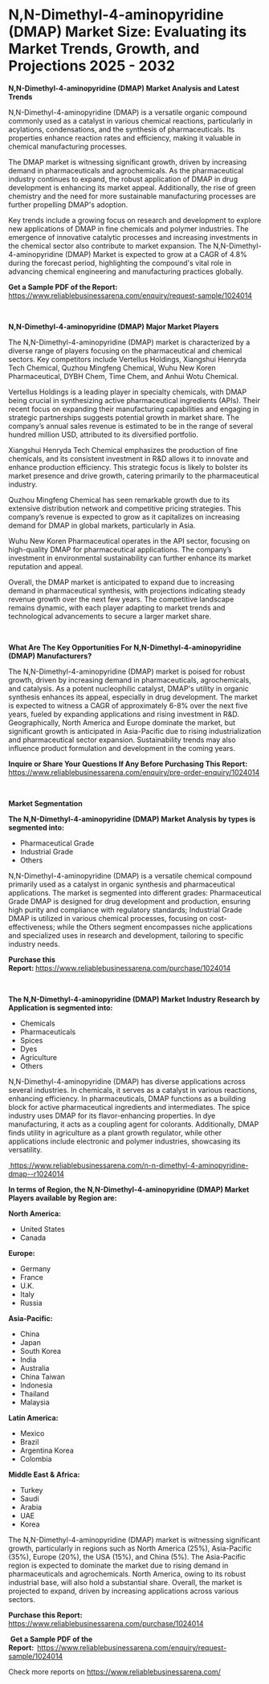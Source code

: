 <p><h1>N,N-Dimethyl-4-aminopyridine (DMAP) Market Size: Evaluating its Market Trends, Growth, and Projections 2025 - 2032</h1></p><p><strong>N,N-Dimethyl-4-aminopyridine (DMAP) Market Analysis and Latest Trends</strong></p>
<p><p>N,N-Dimethyl-4-aminopyridine (DMAP) is a versatile organic compound commonly used as a catalyst in various chemical reactions, particularly in acylations, condensations, and the synthesis of pharmaceuticals. Its properties enhance reaction rates and efficiency, making it valuable in chemical manufacturing processes.</p><p>The DMAP market is witnessing significant growth, driven by increasing demand in pharmaceuticals and agrochemicals. As the pharmaceutical industry continues to expand, the robust application of DMAP in drug development is enhancing its market appeal. Additionally, the rise of green chemistry and the need for more sustainable manufacturing processes are further propelling DMAP's adoption.</p><p>Key trends include a growing focus on research and development to explore new applications of DMAP in fine chemicals and polymer industries. The emergence of innovative catalytic processes and increasing investments in the chemical sector also contribute to market expansion. The N,N-Dimethyl-4-aminopyridine (DMAP) Market is expected to grow at a CAGR of 4.8% during the forecast period, highlighting the compound's vital role in advancing chemical engineering and manufacturing practices globally.</p></p>
<p><strong>Get a Sample PDF of the Report:&nbsp;</strong> <a href="https://www.reliablebusinessarena.com/enquiry/request-sample/1024014?utm_campaign=3042&utm_medium=2&utm_source=Github&utm_content=ia&utm_term=22032025&utm_id=nn-dimethyl-4-aminopyridine-dmap">https://www.reliablebusinessarena.com/enquiry/request-sample/1024014</a></p>
<p>&nbsp;</p>
<p><strong>N,N-Dimethyl-4-aminopyridine (DMAP) Major Market Players</strong></p>
<p><p>The N,N-Dimethyl-4-aminopyridine (DMAP) market is characterized by a diverse range of players focusing on the pharmaceutical and chemical sectors. Key competitors include Vertellus Holdings, Xiangshui Henryda Tech Chemical, Quzhou Mingfeng Chemical, Wuhu New Koren Pharmaceutical, DYBH Chem, Time Chem, and Anhui Wotu Chemical.</p><p>Vertellus Holdings is a leading player in specialty chemicals, with DMAP being crucial in synthesizing active pharmaceutical ingredients (APIs). Their recent focus on expanding their manufacturing capabilities and engaging in strategic partnerships suggests potential growth in market share. The company’s annual sales revenue is estimated to be in the range of several hundred million USD, attributed to its diversified portfolio.</p><p>Xiangshui Henryda Tech Chemical emphasizes the production of fine chemicals, and its consistent investment in R&D allows it to innovate and enhance production efficiency. This strategic focus is likely to bolster its market presence and drive growth, catering primarily to the pharmaceutical industry.</p><p>Quzhou Mingfeng Chemical has seen remarkable growth due to its extensive distribution network and competitive pricing strategies. This company’s revenue is expected to grow as it capitalizes on increasing demand for DMAP in global markets, particularly in Asia.</p><p>Wuhu New Koren Pharmaceutical operates in the API sector, focusing on high-quality DMAP for pharmaceutical applications. The company’s investment in environmental sustainability can further enhance its market reputation and appeal.</p><p>Overall, the DMAP market is anticipated to expand due to increasing demand in pharmaceutical synthesis, with projections indicating steady revenue growth over the next few years. The competitive landscape remains dynamic, with each player adapting to market trends and technological advancements to secure a larger market share.</p></p>
<p>&nbsp;</p>
<p><strong>What Are The Key Opportunities For N,N-Dimethyl-4-aminopyridine (DMAP) Manufacturers?</strong></p>
<p><p>The N,N-Dimethyl-4-aminopyridine (DMAP) market is poised for robust growth, driven by increasing demand in pharmaceuticals, agrochemicals, and catalysis. As a potent nucleophilic catalyst, DMAP's utility in organic synthesis enhances its appeal, especially in drug development. The market is expected to witness a CAGR of approximately 6-8% over the next five years, fueled by expanding applications and rising investment in R&D. Geographically, North America and Europe dominate the market, but significant growth is anticipated in Asia-Pacific due to rising industrialization and pharmaceutical sector expansion. Sustainability trends may also influence product formulation and development in the coming years.</p></p>
<p><strong>Inquire or Share Your Questions If Any Before Purchasing This Report:</strong> <a href="https://www.reliablebusinessarena.com/enquiry/pre-order-enquiry/1024014?utm_campaign=3042&utm_medium=2&utm_source=Github&utm_content=ia&utm_term=22032025&utm_id=nn-dimethyl-4-aminopyridine-dmap">https://www.reliablebusinessarena.com/enquiry/pre-order-enquiry/1024014</a></p>
<p>&nbsp;</p>
<p><strong>Market Segmentation</strong></p>
<p><strong>The N,N-Dimethyl-4-aminopyridine (DMAP) Market Analysis by types is segmented into:</strong></p>
<p><ul><li>Pharmaceutical Grade</li><li>Industrial Grade</li><li>Others</li></ul></p>
<p><p>N,N-Dimethyl-4-aminopyridine (DMAP) is a versatile chemical compound primarily used as a catalyst in organic synthesis and pharmaceutical applications. The market is segmented into different grades: Pharmaceutical Grade DMAP is designed for drug development and production, ensuring high purity and compliance with regulatory standards; Industrial Grade DMAP is utilized in various chemical processes, focusing on cost-effectiveness; while the Others segment encompasses niche applications and specialized uses in research and development, tailoring to specific industry needs.</p></p>
<p><strong>Purchase this Report:&nbsp;</strong><a href="https://www.reliablebusinessarena.com/purchase/1024014?utm_campaign=3042&utm_medium=2&utm_source=Github&utm_content=ia&utm_term=22032025&utm_id=nn-dimethyl-4-aminopyridine-dmap">https://www.reliablebusinessarena.com/purchase/1024014</a></p>
<p>&nbsp;</p>
<p><strong>The N,N-Dimethyl-4-aminopyridine (DMAP) Market Industry Research by Application is segmented into:</strong></p>
<p><ul><li>Chemicals</li><li>Pharmaceuticals</li><li>Spices</li><li>Dyes</li><li>Agriculture</li><li>Others</li></ul></p>
<p><p>N,N-Dimethyl-4-aminopyridine (DMAP) has diverse applications across several industries. In chemicals, it serves as a catalyst in various reactions, enhancing efficiency. In pharmaceuticals, DMAP functions as a building block for active pharmaceutical ingredients and intermediates. The spice industry uses DMAP for its flavor-enhancing properties. In dye manufacturing, it acts as a coupling agent for colorants. Additionally, DMAP finds utility in agriculture as a plant growth regulator, while other applications include electronic and polymer industries, showcasing its versatility.</p></p>
<p><a href="https://www.reliablebusinessarena.com/n-n-dimethyl-4-aminopyridine-dmap--r1024014?utm_campaign=3042&utm_medium=2&utm_source=Github&utm_content=ia&utm_term=22032025&utm_id=nn-dimethyl-4-aminopyridine-dmap">&nbsp;https://www.reliablebusinessarena.com/n-n-dimethyl-4-aminopyridine-dmap--r1024014</a></p>
<p><strong>In terms of Region, the N,N-Dimethyl-4-aminopyridine (DMAP) Market Players available by Region are:</strong></p>
<p>
    <p> <strong> North America: </strong>
        <ul>
            <li>United States</li>
            <li>Canada</li>
        </ul>
        </p> 
    <p> <strong> Europe: </strong>
        <ul>
            <li>Germany</li>
            <li>France</li>
            <li>U.K.</li>
            <li>Italy</li>
            <li>Russia</li>
        </ul>
        </p> 
    <p> <strong> Asia-Pacific: </strong>
        <ul>
            <li>China</li>
            <li>Japan</li>
            <li>South Korea</li>
            <li>India</li>
            <li>Australia</li>
            <li>China Taiwan</li>
            <li>Indonesia</li>
            <li>Thailand</li>
            <li>Malaysia</li>
        </ul>
        </p> 
    <p> <strong> Latin America: </strong>
        <ul>
            <li>Mexico</li>
            <li>Brazil</li>
            <li>Argentina Korea</li>
            <li>Colombia</li>
        </ul>
        </p> 
    <p> <strong> Middle East & Africa: </strong>
        <ul>
            <li>Turkey</li>
            <li>Saudi</li>
            <li>Arabia</li>
            <li>UAE</li>
            <li>Korea</li>
        </ul>
    </p>
    </p>
<p><p>The N,N-Dimethyl-4-aminopyridine (DMAP) market is witnessing significant growth, particularly in regions such as North America (25%), Asia-Pacific (35%), Europe (20%), the USA (15%), and China (5%). The Asia-Pacific region is expected to dominate the market due to rising demand in pharmaceuticals and agrochemicals. North America, owing to its robust industrial base, will also hold a substantial share. Overall, the market is projected to expand, driven by increasing applications across various sectors.</p></p>
<p><strong>Purchase this Report: </strong><a href="https://www.reliablebusinessarena.com/purchase/1024014?utm_campaign=3042&utm_medium=2&utm_source=Github&utm_content=ia&utm_term=22032025&utm_id=nn-dimethyl-4-aminopyridine-dmap">https://www.reliablebusinessarena.com/purchase/1024014</a></p>
<p>&nbsp;<strong>Get a Sample PDF of the Report:&nbsp;&nbsp;</strong><a href="https://www.reliablebusinessarena.com/enquiry/request-sample/1024014?utm_campaign=3042&utm_medium=2&utm_source=Github&utm_content=ia&utm_term=22032025&utm_id=nn-dimethyl-4-aminopyridine-dmap">https://www.reliablebusinessarena.com/enquiry/request-sample/1024014</a></p>
<p><strong></strong></p>
<p>Check more reports on <a href="https://www.reliablebusinessarena.com/?utm_campaign=3042&utm_medium=2&utm_source=Github&utm_content=ia&utm_term=22032025&utm_id=nn-dimethyl-4-aminopyridine-dmap">https://www.reliablebusinessarena.com/</a></p>